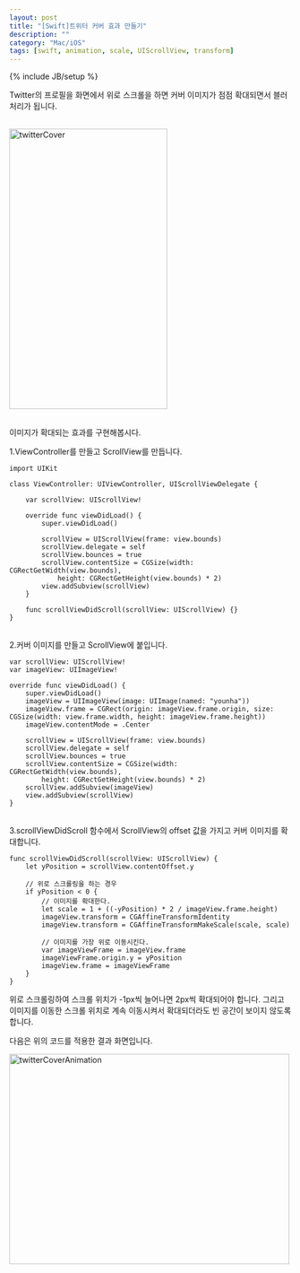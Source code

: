 ```yaml
---
layout: post
title: "[Swift]트위터 커버 효과 만들기"
description: ""
category: "Mac/iOS"
tags: [swift, animation, scale, UIScrollView, transform]
---
```

{% include JB/setup %}

Twitter의 프로필을 화면에서 위로 스크롤을 하면 커버 이미지가 점점 확대되면서 블러처리가 됩니다. 

<br/><img src="https://farm1.staticflickr.com/716/20587359900_eec6104501.jpg" width="282" height="500" alt="twitterCover"><br/><br/>

이미지가 확대되는 효과를 구현해봅시다.

1.ViewController를 만들고 ScrollView를 만듭니다.

	import UIKit

	class ViewController: UIViewController, UIScrollViewDelegate {

	    var scrollView: UIScrollView!

	    override func viewDidLoad() {
            super.viewDidLoad()

            scrollView = UIScrollView(frame: view.bounds)
            scrollView.delegate = self
            scrollView.bounces = true
            scrollView.contentSize = CGSize(width: CGRectGetWidth(view.bounds),
                height: CGRectGetHeight(view.bounds) * 2)
	        view.addSubview(scrollView)
        }

        func scrollViewDidScroll(scrollView: UIScrollView) {}
	}

<br/>2.커버 이미지를 만들고 ScrollView에 붙입니다.
	
	var scrollView: UIScrollView!
	var imageView: UIImageView!

	override func viewDidLoad() {
	    super.viewDidLoad()
	    imageView = UIImageView(image: UIImage(named: "younha"))
	    imageView.frame = CGRect(origin: imageView.frame.origin, size: CGSize(width: view.frame.width, height: imageView.frame.height))
	    imageView.contentMode = .Center

	    scrollView = UIScrollView(frame: view.bounds)
	    scrollView.delegate = self
	    scrollView.bounces = true
	    scrollView.contentSize = CGSize(width: CGRectGetWidth(view.bounds),
	        height: CGRectGetHeight(view.bounds) * 2)
	    scrollView.addSubview(imageView)
	    view.addSubview(scrollView)
	}

<br/>3.scrollViewDidScroll 함수에서 ScrollView의 offset 값을 가지고 커버 이미지를 확대합니다.

	func scrollViewDidScroll(scrollView: UIScrollView) {
	    let yPosition = scrollView.contentOffset.y

	    // 위로 스크롤링을 하는 경우
	    if yPosition < 0 {
	    	// 이미지를 확대한다.
	        let scale = 1 + ((-yPosition) * 2 / imageView.frame.height)
	        imageView.transform = CGAffineTransformIdentity
	        imageView.transform = CGAffineTransformMakeScale(scale, scale)

	        // 이미지를 가장 위로 이동시킨다.
	        var imageViewFrame = imageView.frame
	        imageViewFrame.origin.y = yPosition
	        imageView.frame = imageViewFrame
	    }
	}

위로 스크롤링하여 스크롤 위치가 -1px씩 늘어나면 2px씩 확대되어야 합니다. 그리고 이미지를 이동한 스크롤 위치로 계속 이동시켜서 확대되더라도 빈 공간이 보이지 않도록 합니다.

다음은 위의 코드를 적용한 결과 화면입니다.

<a data-flickr-embed="true"  href="https://www.flickr.com/photos/134677242@N06/20588608259/in/dateposted-public/" title="twitterCoverAnimation"><img src="https://farm6.staticflickr.com/5677/20588608259_824b4991f5.jpg" width="500" height="375" alt="twitterCoverAnimation"></a><script async src="//embedr.flickr.com/assets/client-code.js" charset="utf-8"></script>
